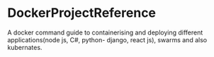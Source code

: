 # DockerProjectReference
A docker command guide to containerising and deploying different applications(node js, C#, python- django, react js), swarms and also kubernates.

